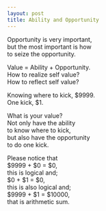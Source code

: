 ```yaml
---
layout: post
title: Ability and Opportunity
---
```


Opportunity is very important,   
but the most important is how   
to seize the opportunity.

Value = Ability + Opportunity.   
How to realize self value?   
How to reflect self value?

Knowing where to kick, $9999.   
One kick, $1.

What is your value?   
Not only have the ability   
to know where to kick,   
but also have the opportunity   
to do one kick.

Please notice that   
$9999 + $0 = $0,   
this is logical and;   
$0 + $1 = $0,   
this is also logical and;   
$9999 + $1 = $10000,   
that is arithmetic sum.
